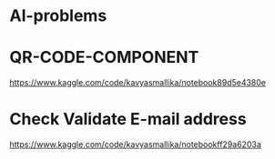 # AI-problems

# QR-CODE-COMPONENT 
https://www.kaggle.com/code/kavyasmallika/notebook89d5e4380e

# Check Validate E-mail address
https://www.kaggle.com/code/kavyasmallika/notebookff29a6203a
